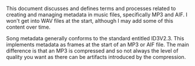 This document discusses and defines terms and processes related to creating and managing metadata in music files, specifically MP3 and AIF.
I won't get into WAV files at the start, although I may add some of this content over time.

Song metadata generally conforms to the standard entitled ID3V2.3. This implements metadata as frames at the start of an MP3 or AIF file.
The main difference is that an MP3 is compressed and so not always the level of quality you want as there can be artifacts introduced by the compression.
